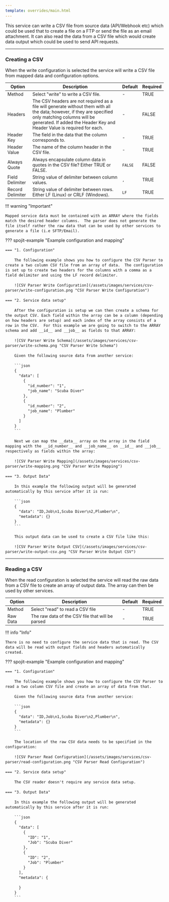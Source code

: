 ```yaml
---
template: overrides/main.html
---
```

This service can write a CSV file from source data (API/Webhook etc) which could be used that to create a file on a FTP or send the file as an email attachment. It can also read the data from a CSV file which would create data output which could be used to send API requests.
___
### Creating a CSV

When the write configuration is selected the service will write a CSV file from mapped data and configuration options.

| Option | Description | Default | Required |
| ----------- | ----------- | ----------- | ----------- |
| Method | Select "write" to write a CSV file. | - | TRUE |
| Headers | The CSV headers are not required as a file will generate without them with all the data; however, if they are specified only matching columns will be generated.  If added the Header Key and Header Value is required for each. | - | FALSE |
| Header Key | The field in the data that the column corresponds to. | - | TRUE |
| Header Value | The name of the column header in the CSV file. | - | TRUE |
| Always Quote | Always encapsulate column data in quotes in the CSV file? Either TRUE or FALSE. | `FALSE` | FALSE |
| Field Delimiter | String value of delimiter between column values. | `,` | TRUE |
| Record Delimiter | String value of delimiter between rows. Either LF (Linux) or CRLF (Windows). | `LF` | TRUE |

!!! warning "Important"

    Mapped service data must be contained with an ARRAY where the fields match the desired header columns.  The parser does not generate the file itself rather the raw data that can be used by other services to generate a file (i.e SFTP/Email).

??? spojit-example "Example configuration and mapping"

    === "1. Configuration"

        The following example shows you how to configure the CSV Parser to create a two column CSV file from an array of data.  The configuration is set up to create two headers for the columns with a comma as a field delimiter and using the LF record delimiter.

        ![CSV Parser Write Configuration](/assets/images/services/csv-parser/write-configuration.png "CSV Parser Write Configuration")

    === "2. Service data setup"

        After the configuration is setup we can then create a schema for the output CSV. Each field within the array can be a column (depending on how headers are setup) and each index of the array consists of a row in the CSV.  For this example we are going to switch to the ARRAY schema and add __id__ and __job__ as fields to that ARRAY:

        ![CSV Parser Write Schema](/assets/images/services/csv-parser/write-schema.png "CSV Parser Write Schema")

        Given the following source data from another service:

        ```json
        {
          "data": [
            {
              "id_number": "1",
              "job_name": "Scuba Diver"
            },
            {
              "id_number": "2",
              "job_name": "Plumber"
            }
          ]
        }
        ```
        
        Next we can map the __data__ array on the array in the field mapping with the __id_number__ and __job_name__ on __id__ and __job__ respectively as fields within the array:
     
        ![CSV Parser Write Mapping](/assets/images/services/csv-parser/write-mapping.png "CSV Parser Write Mapping")
    
    === "3. Output Data"

        In this example the following output will be generated automatically by this service after it is run:

        ```json
        {
          "data": "ID,Job\n1,Scuba Diver\n2,Plumber\n",
          "metadata": {}
        }
        ```

        This output data can be used to create a CSV file like this:

        ![CSV Parser Write Output CSV](/assets/images/services/csv-parser/write-output-csv.png "CSV Parser Write Output CSV")

___
### Reading a CSV

  When the read configuration is selected the service will read the raw data from a CSV file to create an array of output data.  The array can then be used by other services.

  | Option | Description | Default | Required |
| ----------- | ----------- | ----------- | ----------- |
| Method | Select "read" to read a CSV file | - | TRUE |
| Raw Data | The raw data of the CSV file that will be parsed | - | TRUE |

!!! info "Info"

    There is no need to configure the service data that is read. The CSV data will be read with output fields and headers automatically created.

??? spojit-example "Example configuration and mapping"

    === "1. Configuration"

        The following example shows you how to configure the CSV Parser to read a two column CSV file and create an array of data from that. 
        
        Given the following source data from another service:

        ```json
        {
          "data": "ID,Job\n1,Scuba Diver\n2,Plumber\n",
          "metadata": {}
        }
        ```
        
        The location of the raw CSV data needs to be specified in the configuration:

        ![CSV Parser Read Configuration](/assets/images/services/csv-parser/read-configuration.png "CSV Parser Read Configuration")

    === "2. Service data setup"

        The CSV reader doesn't require any service data setup.
    
    === "3. Output Data"

        In this example the following output will be generated automatically by this service after it is run:

        ```json
        {
          "data": [
            {
              "ID": "1",
              "Job": "Scuba Diver"
            },
            {
              "ID": "2",
              "Job": "Plumber"
            }
          ],
          "metadata": {
            
          }
        }
        ```